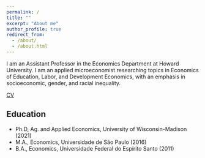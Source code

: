 ```yaml
---
permalink: /
title: ""
excerpt: "About me"
author_profile: true
redirect_from: 
  - /about/
  - /about.html
---
```


I am an Assistant Professor in the Economics Department at Howard University. I am an applied microeconomist researching topics in Economics of Education, Labor, and Development Economics, with an emphasis in socioeconomic, gender, and racial inequality.

[CV](http://anapmelo.github.io/files/main_cv.pdf)

<h2>Education</h2>

  * Ph.D, Ag. and Applied Economics, University of Wisconsin-Madison (2021)
  * M.A., Economics, Universidade de S&atilde;o Paulo (2016)
  * B.A., Economics, Universidade Federal do Esp&iacute;rito Santo (2011)
